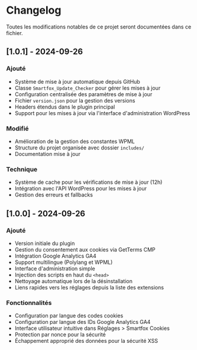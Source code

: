 # Changelog

Toutes les modifications notables de ce projet seront documentées dans ce fichier.

## [1.0.1] - 2024-09-26

### Ajouté
- Système de mise à jour automatique depuis GitHub
- Classe `Smartfox_Update_Checker` pour gérer les mises à jour
- Configuration centralisée des paramètres de mise à jour
- Fichier `version.json` pour la gestion des versions
- Headers étendus dans le plugin principal
- Support pour les mises à jour via l'interface d'administration WordPress

### Modifié
- Amélioration de la gestion des constantes WPML
- Structure du projet organisée avec dossier `includes/`
- Documentation mise à jour

### Technique
- Système de cache pour les vérifications de mise à jour (12h)
- Intégration avec l'API WordPress pour les mises à jour
- Gestion des erreurs et fallbacks

## [1.0.0] - 2024-09-26

### Ajouté
- Version initiale du plugin
- Gestion du consentement aux cookies via GetTerms CMP
- Intégration Google Analytics GA4
- Support multilingue (Polylang et WPML)
- Interface d'administration simple
- Injection des scripts en haut du `<head>`
- Nettoyage automatique lors de la désinstallation
- Liens rapides vers les réglages depuis la liste des extensions

### Fonctionnalités
- Configuration par langue des codes cookies
- Configuration par langue des IDs Google Analytics GA4
- Interface utilisateur intuitive dans Réglages > Smartfox Cookies
- Protection par nonce pour la sécurité
- Échappement approprié des données pour la sécurité XSS